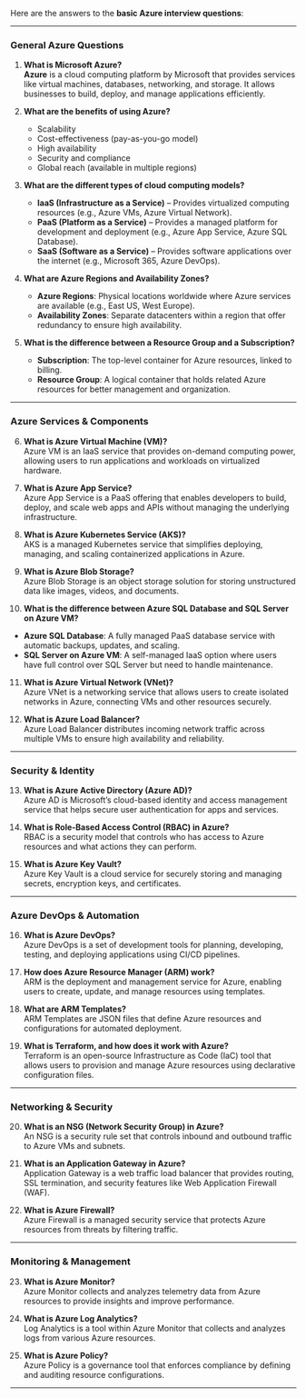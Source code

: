 Here are the answers to the **basic Azure interview questions**:  

---

### **General Azure Questions**  

1. **What is Microsoft Azure?**  
   **Azure** is a cloud computing platform by Microsoft that provides services like virtual machines, databases, networking, and storage. It allows businesses to build, deploy, and manage applications efficiently.  

2. **What are the benefits of using Azure?**  
   - Scalability  
   - Cost-effectiveness (pay-as-you-go model)  
   - High availability  
   - Security and compliance  
   - Global reach (available in multiple regions)  

3. **What are the different types of cloud computing models?**  
   - **IaaS (Infrastructure as a Service)** – Provides virtualized computing resources (e.g., Azure VMs, Azure Virtual Network).  
   - **PaaS (Platform as a Service)** – Provides a managed platform for development and deployment (e.g., Azure App Service, Azure SQL Database).  
   - **SaaS (Software as a Service)** – Provides software applications over the internet (e.g., Microsoft 365, Azure DevOps).  

4. **What are Azure Regions and Availability Zones?**  
   - **Azure Regions**: Physical locations worldwide where Azure services are available (e.g., East US, West Europe).  
   - **Availability Zones**: Separate datacenters within a region that offer redundancy to ensure high availability.  

5. **What is the difference between a Resource Group and a Subscription?**  
   - **Subscription**: The top-level container for Azure resources, linked to billing.  
   - **Resource Group**: A logical container that holds related Azure resources for better management and organization.  

---

### **Azure Services & Components**  

6. **What is Azure Virtual Machine (VM)?**  
   Azure VM is an IaaS service that provides on-demand computing power, allowing users to run applications and workloads on virtualized hardware.  

7. **What is Azure App Service?**  
   Azure App Service is a PaaS offering that enables developers to build, deploy, and scale web apps and APIs without managing the underlying infrastructure.  

8. **What is Azure Kubernetes Service (AKS)?**  
   AKS is a managed Kubernetes service that simplifies deploying, managing, and scaling containerized applications in Azure.  

9. **What is Azure Blob Storage?**  
   Azure Blob Storage is an object storage solution for storing unstructured data like images, videos, and documents.  

10. **What is the difference between Azure SQL Database and SQL Server on Azure VM?**  
   - **Azure SQL Database**: A fully managed PaaS database service with automatic backups, updates, and scaling.  
   - **SQL Server on Azure VM**: A self-managed IaaS option where users have full control over SQL Server but need to handle maintenance.  

11. **What is Azure Virtual Network (VNet)?**  
   Azure VNet is a networking service that allows users to create isolated networks in Azure, connecting VMs and other resources securely.  

12. **What is Azure Load Balancer?**  
   Azure Load Balancer distributes incoming network traffic across multiple VMs to ensure high availability and reliability.  

---

### **Security & Identity**  

13. **What is Azure Active Directory (Azure AD)?**  
   Azure AD is Microsoft’s cloud-based identity and access management service that helps secure user authentication for apps and services.  

14. **What is Role-Based Access Control (RBAC) in Azure?**  
   RBAC is a security model that controls who has access to Azure resources and what actions they can perform.  

15. **What is Azure Key Vault?**  
   Azure Key Vault is a cloud service for securely storing and managing secrets, encryption keys, and certificates.  

---

### **Azure DevOps & Automation**  

16. **What is Azure DevOps?**  
   Azure DevOps is a set of development tools for planning, developing, testing, and deploying applications using CI/CD pipelines.  

17. **How does Azure Resource Manager (ARM) work?**  
   ARM is the deployment and management service for Azure, enabling users to create, update, and manage resources using templates.  

18. **What are ARM Templates?**  
   ARM Templates are JSON files that define Azure resources and configurations for automated deployment.  

19. **What is Terraform, and how does it work with Azure?**  
   Terraform is an open-source Infrastructure as Code (IaC) tool that allows users to provision and manage Azure resources using declarative configuration files.  

---

### **Networking & Security**  

20. **What is an NSG (Network Security Group) in Azure?**  
   An NSG is a security rule set that controls inbound and outbound traffic to Azure VMs and subnets.  

21. **What is an Application Gateway in Azure?**  
   Application Gateway is a web traffic load balancer that provides routing, SSL termination, and security features like Web Application Firewall (WAF).  

22. **What is Azure Firewall?**  
   Azure Firewall is a managed security service that protects Azure resources from threats by filtering traffic.  

---

### **Monitoring & Management**  

23. **What is Azure Monitor?**  
   Azure Monitor collects and analyzes telemetry data from Azure resources to provide insights and improve performance.  

24. **What is Azure Log Analytics?**  
   Log Analytics is a tool within Azure Monitor that collects and analyzes logs from various Azure resources.  

25. **What is Azure Policy?**  
   Azure Policy is a governance tool that enforces compliance by defining and auditing resource configurations.  

---
